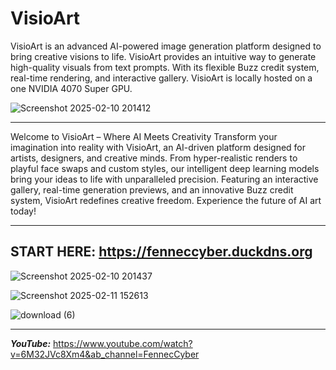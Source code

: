 # VisioArt
VisioArt is an advanced AI-powered image generation platform designed to bring creative visions to life. VisioArt provides an intuitive way to generate high-quality visuals from text prompts. With its flexible Buzz credit system, real-time rendering, and interactive gallery. VisioArt is locally hosted on a one NVIDIA 4070 Super GPU.

![Screenshot 2025-02-10 201412](https://github.com/user-attachments/assets/02590b77-c1ae-415b-82bc-11f4332028d9)

------------------------------------------------

Welcome to VisioArt – Where AI Meets Creativity
Transform your imagination into reality with VisioArt, an AI-driven platform designed for artists, designers, and creative minds. From hyper-realistic renders to playful face swaps and custom styles, our intelligent deep learning models bring your ideas to life with unparalleled precision. Featuring an interactive gallery, real-time generation previews, and an innovative Buzz credit system, VisioArt redefines creative freedom. Experience the future of AI art today!

------------------------------------------------
**START HERE**: https://fenneccyber.duckdns.org
------------------------------------------------

![Screenshot 2025-02-10 201437](https://github.com/user-attachments/assets/a5059147-5e5c-4764-a637-ab0d28ec717c)

![Screenshot 2025-02-11 152613](https://github.com/user-attachments/assets/83833fd4-35f1-4ab1-bcd7-71b76de07027)

![download (6)](https://github.com/user-attachments/assets/8471dcb7-85fd-4df4-a218-c2ff480efe0f)

------------------------------
***YouTube:*** https://www.youtube.com/watch?v=6M32JVc8Xm4&ab_channel=FennecCyber
